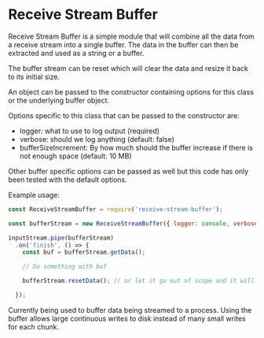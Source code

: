 
# Receive Stream Buffer

Receive Stream Buffer is a simple module that will combine all the data
from a receive stream into a single buffer. The data in the buffer can then
be extracted and used as a string or a buffer.

The buffer stream can be reset which will clear the data and resize it
back to its initial size.

An object can be passed to the constructor containing options for this
class or the underlying buffer object.

Options specific to this class that can be passed to the constructor are:

- logger: what to use to log output (required)
- verbose: should we log anything (default: false)
- bufferSizeIncrement: By how much should the buffer increase if there
is not enough space (default: 10 MB)

Other buffer specific options can be passed as well but this code has only
been tested with the default options.

Example usage:

```js
const ReceiveStreamBuffer = require('receive-stream-buffer');

const bufferStream = new ReceiveStreamBuffer({ logger: console, verbose: false, bufferSizeIncrement: 10 * 1024 * 1024 });

inputStream.pipe(bufferStream)
  .on('finish', () => {
    const buf = bufferStream.getData();

    // Do something with buf

    bufferStream.resetData(); // or let it go out of scope and it will be garbage collected

  });

```

Currently being used to buffer data being streamed to a process. Using the buffer
allows large continuous writes to disk instead of many small writes for each chunk. 
